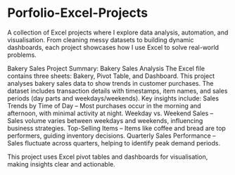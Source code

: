 # Porfolio-Excel-Projects
A collection of Excel projects where I explore data analysis, automation, and visualisation. From cleaning messy datasets to building dynamic dashboards, each project showcases how I use Excel to solve real-world problems. 

Bakery Sales
Project Summary: Bakery Sales Analysis
The Excel file contains three sheets: Bakery, Pivot Table, and Dashboard.
This project analyses bakery sales data to show trends in customer purchases. The dataset includes transaction details with timestamps, item names, and sales periods (day parts and weekdays/weekends). Key insights include:
Sales Trends by Time of Day – Most purchases occur in the morning and afternoon, with minimal activity at night.
Weekday vs. Weekend Sales – Sales volume varies between weekdays and weekends, influencing business strategies.
Top-Selling Items – Items like coffee and bread are top performers, guiding inventory decisions.
Quarterly Sales Performance – Sales fluctuate across quarters, helping to identify peak demand periods.

This project uses Excel pivot tables and dashboards for visualisation, making insights clear and actionable.
